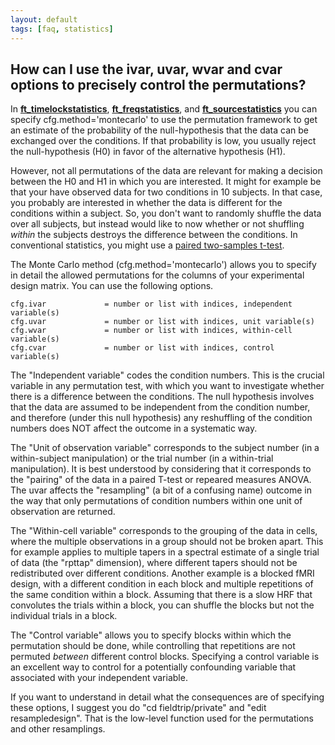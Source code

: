 ```yaml
---
layout: default
tags: [faq, statistics]
---
```


## How can I use the ivar, uvar, wvar and cvar options to precisely control the permutations?

In **[ft_timelockstatistics](/reference/ft_timelockstatistics)**, **[ft_freqstatistics](/reference/ft_freqstatistics)**, and **[ft_sourcestatistics](/reference/ft_sourcestatistics)** you can specify cfg.method='montecarlo' to use the permutation framework to get an estimate of the probability of the null-hypothesis that the data can be exchanged over the conditions. If that probability is low, you usually reject the null-hypothesis (H0) in favor of the alternative hypothesis (H1).

However, not all permutations of the data are relevant for making a decision between the H0 and H1 in which you are interested. It might for example be that your have observed data for two conditions in 10 subjects. In that case, you probably are interested in whether the data is different for the conditions within a subject. So, you don't want to randomly shuffle the data over all subjects, but instead would like to now whether or not shuffling *within* the subjects destroys the difference between the conditions. In conventional statistics, you might use a [paired two-samples t-test](http://en.wikipedia.org/wiki/Student's_t-test).

The Monte Carlo method (cfg.method='montecarlo') allows you to specify in detail the allowed permutations  for the columns of your experimental design matrix. You can use the following options.

    cfg.ivar             = number or list with indices, independent variable(s)
    cfg.uvar             = number or list with indices, unit variable(s)
    cfg.wvar             = number or list with indices, within-cell variable(s)
    cfg.cvar             = number or list with indices, control variable(s)

The "Independent variable" codes the condition numbers. This is the crucial variable in any permutation test, with which you want to investigate whether there is a difference between the conditions. The null hypothesis involves that the data are assumed to be independent from the condition number, and therefore (under this null hypothesis) any reshuffling of the condition numbers does NOT affect the outcome in a systematic way.

The "Unit of observation variable" corresponds to the subject number (in a
within-subject manipulation) or the trial number (in a within-trial
manipulation). It is best understood by considering that it corresponds
to the "pairing" of the data in a paired T-test or repeared measures
ANOVA. The uvar affects the "resampling" (a bit of a confusing name) outcome in the way that only
permutations of condition numbers within one unit of observation are returned.

The "Within-cell variable" corresponds to the grouping of the data in
cells, where the multiple observations in a group should not be broken
apart. This for example applies to multiple tapers in a spectral estimate
of a single trial of data (the "rpttap" dimension), where different
tapers should not be redistributed over different conditions. Another example is a blocked
fMRI design, with a different condition in each block and multiple
repetitions of the same condition within a block. Assuming that there is
a slow HRF that convolutes the trials within a block, you can shuffle the
blocks but not the individual trials in a block.

The "Control variable" allows you to specify blocks within which the permutation should
be done, while controlling that repetitions are not permuted *between* different control blocks. Specifying a control variable is an excellent way to control for a potentially confounding variable that associated with your independent variable.

If you want to understand in detail what the consequences are of specifying these options, I suggest you do  "cd fieldtrip/private" and "edit resampledesign". That is the low-level function used for the permutations and other resamplings.


